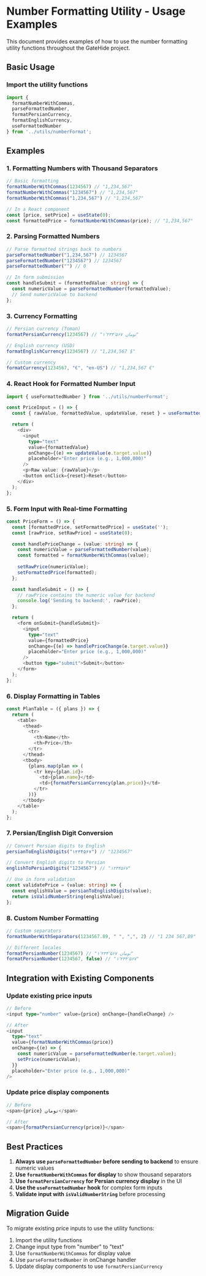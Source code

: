 # Number Formatting Utility - Usage Examples

This document provides examples of how to use the number formatting utility functions throughout the GateHide project.

## Basic Usage

### Import the utility functions

```typescript
import { 
  formatNumberWithCommas, 
  parseFormattedNumber, 
  formatPersianCurrency,
  formatEnglishCurrency,
  useFormattedNumber 
} from '../utils/numberFormat';
```

## Examples

### 1. Formatting Numbers with Thousand Separators

```typescript
// Basic formatting
formatNumberWithCommas(1234567) // "1,234,567"
formatNumberWithCommas("1234567") // "1,234,567"
formatNumberWithCommas("1,234,567") // "1,234,567"

// In a React component
const [price, setPrice] = useState(0);
const formattedPrice = formatNumberWithCommas(price); // "1,234,567"
```

### 2. Parsing Formatted Numbers

```typescript
// Parse formatted strings back to numbers
parseFormattedNumber("1,234,567") // 1234567
parseFormattedNumber("1234567") // 1234567
parseFormattedNumber("") // 0

// In form submission
const handleSubmit = (formattedValue: string) => {
  const numericValue = parseFormattedNumber(formattedValue);
  // Send numericValue to backend
};
```

### 3. Currency Formatting

```typescript
// Persian currency (Toman)
formatPersianCurrency(1234567) // "۱٬۲۳۴٬۵۶۷ تومان"

// English currency (USD)
formatEnglishCurrency(1234567) // "1,234,567 $"

// Custom currency
formatCurrency(1234567, "€", "en-US") // "1,234,567 €"
```

### 4. React Hook for Formatted Number Input

```typescript
import { useFormattedNumber } from '../utils/numberFormat';

const PriceInput = () => {
  const { rawValue, formattedValue, updateValue, reset } = useFormattedNumber(0);

  return (
    <div>
      <input
        type="text"
        value={formattedValue}
        onChange={(e) => updateValue(e.target.value)}
        placeholder="Enter price (e.g., 1,000,000)"
      />
      <p>Raw value: {rawValue}</p>
      <button onClick={reset}>Reset</button>
    </div>
  );
};
```

### 5. Form Input with Real-time Formatting

```typescript
const PriceForm = () => {
  const [formattedPrice, setFormattedPrice] = useState('');
  const [rawPrice, setRawPrice] = useState(0);

  const handlePriceChange = (value: string) => {
    const numericValue = parseFormattedNumber(value);
    const formatted = formatNumberWithCommas(value);
    
    setRawPrice(numericValue);
    setFormattedPrice(formatted);
  };

  const handleSubmit = () => {
    // rawPrice contains the numeric value for backend
    console.log('Sending to backend:', rawPrice);
  };

  return (
    <form onSubmit={handleSubmit}>
      <input
        type="text"
        value={formattedPrice}
        onChange={(e) => handlePriceChange(e.target.value)}
        placeholder="Enter price (e.g., 1,000,000)"
      />
      <button type="submit">Submit</button>
    </form>
  );
};
```

### 6. Display Formatting in Tables

```typescript
const PlanTable = ({ plans }) => {
  return (
    <table>
      <thead>
        <tr>
          <th>Name</th>
          <th>Price</th>
        </tr>
      </thead>
      <tbody>
        {plans.map(plan => (
          <tr key={plan.id}>
            <td>{plan.name}</td>
            <td>{formatPersianCurrency(plan.price)}</td>
          </tr>
        ))}
      </tbody>
    </table>
  );
};
```

### 7. Persian/English Digit Conversion

```typescript
// Convert Persian digits to English
persianToEnglishDigits("۱۲۳۴۵۶۷") // "1234567"

// Convert English digits to Persian
englishToPersianDigits("1234567") // "۱۲۳۴۵۶۷"

// Use in form validation
const validatePrice = (value: string) => {
  const englishValue = persianToEnglishDigits(value);
  return isValidNumberString(englishValue);
};
```

### 8. Custom Number Formatting

```typescript
// Custom separators
formatNumberWithSeparators(1234567.89, " ", ",", 2) // "1 234 567,89"

// Different locales
formatPersianNumber(1234567) // "۱٬۲۳۴٬۵۶۷ تومان"
formatPersianNumber(1234567, false) // "۱٬۲۳۴٬۵۶۷"
```

## Integration with Existing Components

### Update existing price inputs

```typescript
// Before
<input type="number" value={price} onChange={handleChange} />

// After
<input 
  type="text" 
  value={formatNumberWithCommas(price)} 
  onChange={(e) => {
    const numericValue = parseFormattedNumber(e.target.value);
    setPrice(numericValue);
  }}
  placeholder="Enter price (e.g., 1,000,000)"
/>
```

### Update price display components

```typescript
// Before
<span>{price} تومان</span>

// After
<span>{formatPersianCurrency(price)}</span>
```

## Best Practices

1. **Always use `parseFormattedNumber` before sending to backend** to ensure numeric values
2. **Use `formatNumberWithCommas` for display** to show thousand separators
3. **Use `formatPersianCurrency` for Persian currency display** in the UI
4. **Use the `useFormattedNumber` hook** for complex form inputs
5. **Validate input with `isValidNumberString`** before processing

## Migration Guide

To migrate existing price inputs to use the utility functions:

1. Import the utility functions
2. Change input type from "number" to "text"
3. Use `formatNumberWithCommas` for display value
4. Use `parseFormattedNumber` in onChange handler
5. Update display components to use `formatPersianCurrency`
